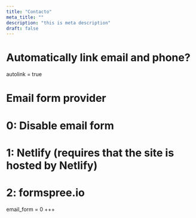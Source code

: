 ```yaml
---
title: "Contacto"
meta_title: ""
description: "this is meta description"
draft: false
---
```


# Automatically link email and phone?
autolink = true

# Email form provider
#   0: Disable email form
#   1: Netlify (requires that the site is hosted by Netlify)
#   2: formspree.io
email_form = 0
+++

